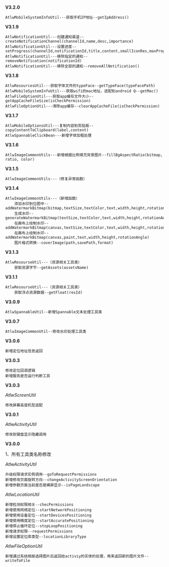 **V3.2.0**

    AtlwMobileSystemInfoUtil---获取手机IP地址--getIpAddress()

**V3.1.9**

    AtlwNotificationUtil---创建通知渠道--createNotificationChannel(channelId,name,desc,importance)
    AtlwNotificationUtil---设置进度--setProgress(channelId,notificationId,title,content,smallIconRes,maxProgress,currentProgress,intent)
    AtlwNotificationUtil---移除指定的通知--removeNotification(notificationId)
    AtlwNotificationUtil---移除全部的通知--removeAllNotification()

**V3.1.8**

    AtlwResourcesUtil---获取字体文件的typeFace--getTypeFace(typeFacePath)
    AtlwMobileSystemInfoUtil---获取wifi的mac地址，适配到android Q--getMac()
    AtlwFileOptionUtil---获取app缓存文件大小--getAppCacheFileSize(isCheckPermission)
    AtlwFileOptionUtil---清除app缓存--clearAppCacheFile(isCheckPermission)

**V3.1.7**

    AtlwMobileOptionsUtil---复制内容到剪贴板--copyContentToClipboard(label,content)
    AtlwSpannableClickBean---新增字体加粗处理
        
**V3.1.6**

    AtlwImageCommonUtils---新增根据比例填充背景图片--fillBgAspectRatio(bitmap, ratio, color)
        
**V3.1.5**

    AtlwImageCommonUtils---（修复异常函数）
        
**V3.1.4**

    AtlwImageCommonUtils---（新增函数）
        添加水印到位图中--addWatermarkBitmap(bitmap,textSize,textColor,text,width,height,rotationAngle)
        生成水印--generateWatermarkBitmap(textSize,textColor,text,width,height,rotationAngle)
        在画布上绘制水印--addWatermarkBitmap(canvas,textSize,textColor,text,width,height,rotationAngle)
        在画布上绘制水印--addWatermarkBitmap(canvas,paint,text,width,height,rotationAngle)
        图片格式转换--coverImage(path,savePath,format)
        
**V3.1.3**

    AtlwResourseUtil---（资源相关工具类）
        获取资源字节--getAssets(assetsName)
    
**V3.1.1**

    AtlwResourseUtil---（资源相关工具类）
        获取浮点资源数据--getFloat(resId) 
    
**V3.0.9**

    AtlwSpannableUtil--新增Spannable文本处理工具类
    
    
**V3.0.7**

    AtlwImageCommonUtil--修改水印处理工具类


**V3.0.6**

    新增定位地址信息返回

**V3.0.3**

    修改定位回调逻辑
    新增服务是否运行判断工具


**V3.0.3**

*AtlwScreenUtil*

    修改屏幕高度机型适配


**V3.0.1**

*AtlwActivityUtil*

    修改软键盘显示隐藏调用


**V3.0.0**

1、所有工具类名称修改

*AtlwActivityUtil*

    升级权限请求实例调用--goToRequestPermissions
    新增修改页面旋转方向--changeActivityScreenOrientation
    新增参数页面当前是否是横屏显示--isPageLandscape

*AtlwLocationUtil*

    新增检测权限相关--checPermissions
    新增使用网络定位--startNetworkPositioning
    新增使用设备定位--startDevicesPositioning
    新增使用精度定位--startAccuratePositioning
    新增停止循环定位--stopLoopPositioning
    新增请求权限--requestPermissions
    新增设置定位库类型--locationLibraryType

*AtlwFileOptionUtil*

    新增通过系统相册选择图片后返回给activiy的实体的处理，用来返回新的图片文件--writeToFile

